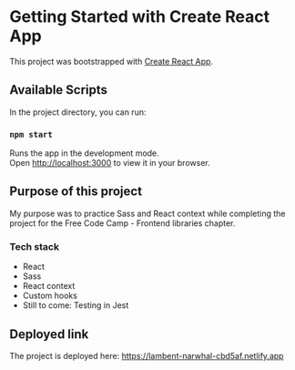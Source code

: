 # Getting Started with Create React App

This project was bootstrapped with [Create React App](https://github.com/facebook/create-react-app).

## Available Scripts

In the project directory, you can run:

### `npm start`

Runs the app in the development mode.\
Open [http://localhost:3000](http://localhost:3000) to view it in your browser.

## Purpose of this project

My purpose was to practice Sass and React context while completing the project for the Free Code Camp - Frontend libraries chapter. 

### Tech stack

- React
- Sass
- React context
- Custom hooks
- Still to come: Testing in Jest

## Deployed link

The project is deployed here: https://lambent-narwhal-cbd5af.netlify.app